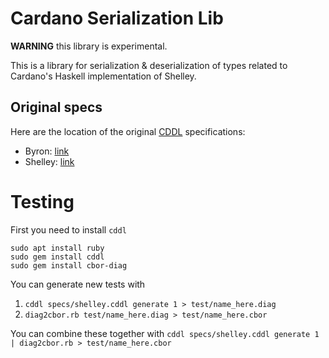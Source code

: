 # Cardano Serialization Lib

**WARNING** this library is experimental.

This is a library for serialization & deserialization of types related to Cardano's Haskell implementation of Shelley.

## Original specs

Here are the location of the original [CDDL](http://cbor.io/tools.html) specifications:

- Byron: [link](https://github.com/input-output-hk/cardano-ledger-specs/blob/master/byron/cddl-spec/byron.cddl)
- Shelley: [link](https://github.com/input-output-hk/cardano-ledger-specs/blob/master/shelley/chain-and-ledger/cddl-spec/shelley.cddl#L72)

# Testing

First you need to install `cddl`
```
sudo apt install ruby
sudo gem install cddl
sudo gem install cbor-diag
```

You can generate new tests with
1) `cddl specs/shelley.cddl generate 1 > test/name_here.diag`
2) `diag2cbor.rb test/name_here.diag > test/name_here.cbor`

You can combine these together with `cddl specs/shelley.cddl generate 1 | diag2cbor.rb > test/name_here.cbor`
